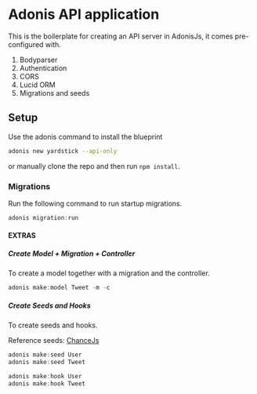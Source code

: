 # Adonis API application

This is the boilerplate for creating an API server in AdonisJs, it comes pre-configured with.

1. Bodyparser
2. Authentication
3. CORS
4. Lucid ORM
5. Migrations and seeds

## Setup

Use the adonis command to install the blueprint

```bash
adonis new yardstick --api-only
```

or manually clone the repo and then run `npm install`.


### Migrations

Run the following command to run startup migrations.

```js
adonis migration:run
```

#### EXTRAS

##### Create Model + Migration + Controller

To create a model together with a migration and the controller.

```js
adonis make:model Tweet -m -c
```

##### Create Seeds and Hooks

To create seeds and hooks.

Reference seeds: [ChanceJs](https://chancejs.com)

```js
adonis make:seed User
adonis make:seed Tweet
```

```js
adonis make:hook User
adonis make:hook Tweet
```

